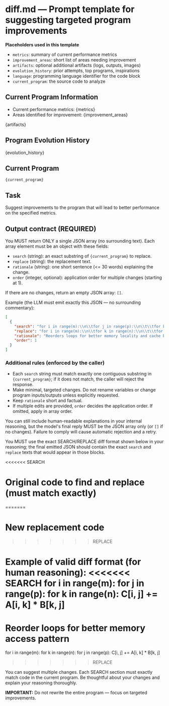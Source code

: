 # diff.md — Prompt template for suggesting targeted program improvements

**Placeholders used in this template**
- `metrics`: summary of current performance metrics
- `improvement_areas`: short list of areas needing improvement
- `artifacts`: optional additional artifacts (logs, outputs, images)
- `evolution_history`: prior attempts, top programs, inspirations
- `language`: programming language identifier for the code block
- `current_program`: the source code to analyze


## Current Program Information
- Current performance metrics: {metrics}
- Areas identified for improvement: {improvement_areas}

{artifacts}


## Program Evolution History
{evolution_history}


## Current Program
```{language}
{current_program}
```


## Task
Suggest improvements to the program that will lead to better performance on the specified metrics.


## Output contract (REQUIRED)
You MUST return ONLY a single JSON array (no surrounding text). Each array element must be an object with these fields:

- `search` (string): an exact substring of `{current_program}` to replace.
- `replace` (string): the replacement text.
- `rationale` (string): one short sentence (<= 30 words) explaining the change.
- `order` (integer, optional): application order for multiple changes (starting at 1).

If there are no changes, return an empty JSON array: `[]`.

Example (the LLM must emit exactly this JSON — no surrounding commentary):

```json
[
  {
    "search": "for i in range(m):\\n\\tfor j in range(p):\\n\\t\\tfor k in range(n):\\n\\t\\t\\tC[i, j] += A[i, k] * B[k, j]",
    "replace": "for i in range(m):\\n\\tfor k in range(n):\\n\\t\\tfor j in range(p):\\n\\t\\t\\tC[i, j] += A[i, k] * B[k, j]",
    "rationale": "Reorders loops for better memory locality and cache behavior.",
    "order": 1
  }
]
```


### Additional rules (enforced by the caller)
- Each `search` string must match exactly one contiguous substring in `{current_program}`; if it does not match, the caller will reject the response.
- Make minimal, targeted changes. Do not rename variables or change program inputs/outputs unless explicitly requested.
- Keep `rationale` short and factual.
- If multiple edits are provided, `order` decides the application order. If omitted, apply in array order.

You can still include human-readable explanations in your internal reasoning, but the model's final reply MUST be the JSON array only (or `[]` if no changes). Failure to comply will cause automatic rejection and a retry.


You MUST use the exact SEARCH/REPLACE diff format shown below in your reasoning; the final emitted JSON should contain the exact `search` and `replace` texts that would appear in those blocks.

<<<<<<< SEARCH
# Original code to find and replace (must match exactly)
=======
# New replacement code
>>>>>>> REPLACE

Example of valid diff format (for human reasoning):
<<<<<<< SEARCH
for i in range(m):
	for j in range(p):
		for k in range(n):
			C[i, j] += A[i, k] * B[k, j]
=======
# Reorder loops for better memory access pattern
for i in range(m):
	for k in range(n):
		for j in range(p):
			C[i, j] += A[i, k] * B[k, j]
>>>>>>> REPLACE

You can suggest multiple changes. Each SEARCH section must exactly match code in the current program.
Be thoughtful about your changes and explain your reasoning thoroughly.

**IMPORTANT:** Do not rewrite the entire program — focus on targeted improvements.

